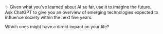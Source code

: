 ✨ Given what you've learned about AI so far, use it to imagine the future. Ask ChatGPT to give you an overview of emerging technologies expected to influence society within the next five years.

Which ones might have a direct impact on your life?